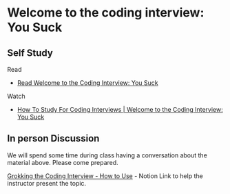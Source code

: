 # Welcome to the coding interview: You Suck


## Self Study 

Read

- [Read Welcome to the Coding Interview: You Suck](https://docs.google.com/document/d/11eiPkM1jHd94vMFjKKYHwqC2grnHsTvDl3a5egZS5zQ/edit?usp=sharing) 

 
Watch

- [How To Study For Coding Interviews | Welcome to the Coding Interview: You Suck]( https://www.youtube.com/playlist?list=PLTh5zOK8tL23zhRRD5gFvFQ69D7hUqiAs&themeRefresh=1)


## In person Discussion

We will spend some time during class having a conversation about the material above. Please come prepared.

[Grokking the Coding Interview - How to Use](
https://profuse-thrush-c14.notion.site/Grokking-the-Coding-Interview-How-to-Use-f15c6e64260d4f33a5f96baffd576d0d) - Notion Link to help the instructor present the topic. 

